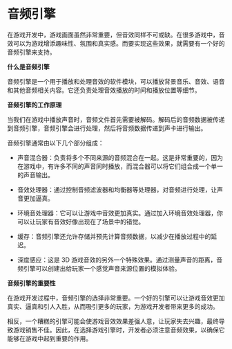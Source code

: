 # 音频引擎

在游戏开发中，游戏画面虽然非常重要，但音效同样不可或缺。在很多游戏中，音效可以为游戏增添趣味性、氛围和真实感。而要实现这些效果，就需要有一个好的音频引擎来支持。

**什么是音频引擎**

音频引擎是一个用于播放和处理音效的软件模块，可以播放背景音乐、音效、语音和其他音频相关内容。它还负责处理音效播放的时间和播放位置等细节。 

**音频引擎的工作原理**

当我们在游戏中播放声音时，音频文件首先需要被解码。解码后的音频数据被传递到音频引擎，音频引擎会进行处理，然后将音频数据传递到声卡进行输出。 

音频引擎通常由以下几个部分组成：

- 声音混合器：负责将多个不同来源的音频混合在一起。这是非常重要的，因为在游戏中，有许多不同的声音同时播放，而混合器可以将它们组合成一个单一的声音输出。

- 音效处理器：通过控制音频滤波器和均衡器等处理器，对音频进行处理，让声音更加逼真。

- 环境音处理器：它可以让游戏中音效更加真实。通过加入环境音效处理器，你可以让玩家有音效好像出现在了场景中的错觉。

- 缓存：音频引擎还允许存储并预先计算音频数据，以减少在播放过程中的延迟。

- 深度感应：这是 3D 游戏音效的另外一个特殊效果。通过测量声音的距离，音频引擎可以创建出给玩家一个感觉声音来源位置的模拟体验。

**音频引擎的重要性**

在游戏开发过程中，音频引擎的选择非常重要。一个好的引擎可以让游戏音效更加真实、逼真和引人入胜，从而吸引更多的玩家，为游戏开发者带来更多的成功。

相反，一个糟糕的引擎可能会使游戏音效效果差强人意，让玩家失去兴趣，最终导致游戏销售不佳。因此，在选择游戏引擎时，开发者必须注意音频效果，以确保它能够在游戏中起到重要的作用。